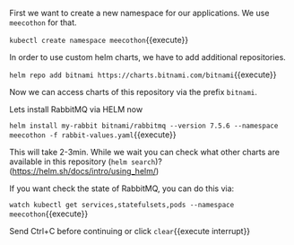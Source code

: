 First we want to create a new namespace for our applications. We use `meecothon` for that.

`kubectl create namespace meecothon`{{execute}}

In order to use custom helm charts, we have to add additional repositories.

`helm repo add bitnami https://charts.bitnami.com/bitnami`{{execute}}

Now we can access charts of this repository via the prefix `bitnami`. 

Lets install RabbitMQ via HELM now

`helm install my-rabbit bitnami/rabbitmq --version 7.5.6 --namespace meecothon -f rabbit-values.yaml`{{execute}}

This will take 2-3min. While we wait you can check what other charts are available in this repository (`helm search`)? (https://helm.sh/docs/intro/using_helm/)

If you want check the state of RabbitMQ, you can do this via:

`watch kubectl get services,statefulsets,pods --namespace meecothon`{{execute}}

Send Ctrl+C before continuing or click `clear`{{execute interrupt}}